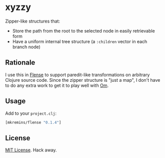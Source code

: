 # xyzzy
Zipper-like structures that:
* Store the path from the root to the selected node in easily retrievable form
* Have a uniform internal tree structure (a `:children` vector in each branch node)

## Rationale
I use this in [Flense](https://github.com/mkremins/flense) to support paredit-like transformations on arbitrary Clojure source code. Since the zipper structure is "just a map", I don't have to do any extra work to get it to play well with [Om](https://github.com/swannodette/om).

## Usage
Add to your `project.clj`:

```clojure
[mkremins/flense "0.1.4"]
```

## License
[MIT License](http://opensource.org/licenses/MIT). Hack away.
